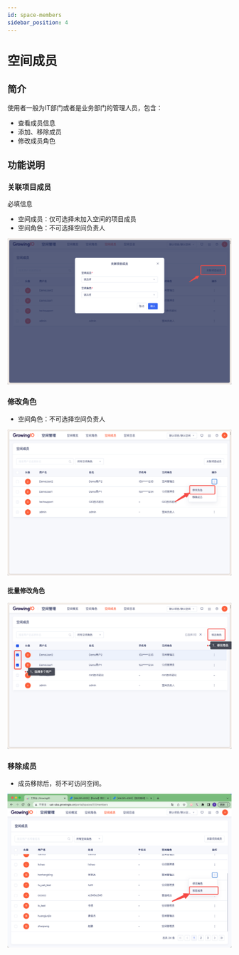 ```yaml
---
id: space-members
sidebar_position: 4
---
```


# 空间成员

## 简介

使用者一般为IT部门或者是业务部门的管理人员，包含：

* 查看成员信息
* 添加、移除成员
* 修改成员角色

## 功能说明

### 关联项目成员

必填信息

* 空间成员：仅可选择未加入空间的项目成员
* 空间角色：不可选择空间负责人

![图 6](/img/guanlianxiangmuchengyuan_space-members.png)  

### 修改角色

* 空间角色：不可选择空间负责人

![图 7](/img/xiugaijuese_space-members.png)  

#### 批量修改角色

![图 8](/img/piliangxiugai_space-members.png)   

### 移除成员

* 成员移除后，将不可访问空间。

![图 3](/img/yichuchengyuan_space-members.png)  
